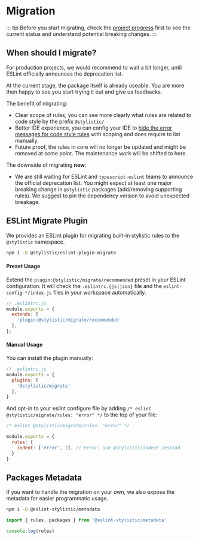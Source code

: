 # Migration

::: tip
Before you start migrating, check the [project progress](/contribute/project-progress) first to see the current status and understand potential breaking changes.
:::

## When should I migrate?

For production projects, we would recommend to wait a bit longer, until ESLint officially announces the deprecation list.

At the current stage, the package itself is already useable. You are more then happy to see you start trying it out and give us feedbacks.

The benefit of migrating:

- Clear scope of rules, you can see more clearly what rules are related to code style by the prefix `@stylistic/`
- Better IDE experience, you can config your IDE to [hide the error messages for code style rules](/guide/faq#the-error-messages-squiggly-line-for-code-style-is-annoying) with scoping and does require to list manually.
- Future proof, the rules in core will no longer be updated and might be removed at some point. The maintenance work will be shifted to here.

The downside of migrating **now**:

- We are still waiting for ESLint and `typescript-eslint` teams to announce the official deprecation list. You might expect at least one major breaking change in `@stylistic` packages (add/removing supporting rules). We suggest to pin the dependency version to avoid unexpected breakage.

## ESLint Migrate Plugin

We provides an ESLint plugin for migrating built-in stylistic rules to the `@stylistic` namespace.

```sh
npm i -D @stylistic/eslint-plugin-migrate
```

#### Preset Usage

Extend the `plugin:@stylistic/migrate/recommended` preset in your ESLint configuration. It will check the `.eslintrc.{js|json}` file and the `eslint-config-*/index.js` files in your workspace automatically.

```js
// .eslintrc.js
module.exports = {
  extends: [
    'plugin:@stylistic/migrate/recommended'
  ],
};
```

#### Manual Usage

You can install the plugin manually:

```js
// .eslintrc.js
module.exports = {
  plugins: [
    '@stylistic/migrate'
  ],
}
```

And opt-in to your eslint configure file by adding `/* eslint @stylistic/migrate/rules: "error" */` to the top of your file:

```js
/* eslint @stylistic/migrate/rules: "error" */

module.exports = {
  rules: {
    indent: ['error', 2], // Error: Use @stylistic/indent instead
  }
}
```

## Packages Metadata

If you want to handle the migration on your own, we also expose the metadata for easier programmatic usage.

```sh
npm i -D @eslint-stylistic/metadata
```

```js
import { rules, packages } from '@eslint-stylistic/metadata'

console.log(rules)
```
